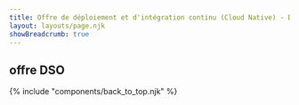 ```yaml
---
title: Offre de déploiement et d'intégration continu (Cloud Native) - DSO
layout: layouts/page.njk
showBreadcrumb: true
---
```


## offre DSO


{% include "components/back_to_top.njk" %}
